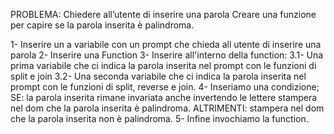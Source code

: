 PROBLEMA: Chiedere all’utente di inserire una parola Creare una funzione per capire se la parola inserita è palindroma.

1- Inserire un a variabile con un prompt che chieda all utente di inserire una parola
2- Inserire una Function
3- Inserire all'interno della function:
    3.1- Una prima variabile che ci indica la parola inserita nel prompt con le funzioni di split e join
    3.2- Una seconda variabile che ci indica la parola inserita nel prompt con le funzioni di split, reverse e join.
4- Inseriamo una condizione;
    SE: la parola inserita rimane invariata anche invertendo le lettere stampera nel dom che la parola inserita è palindroma.
    ALTRIMENTI: stampera nel dom che la parola inserita non è palindroma. 
5- Infine invochiamo la function.